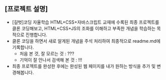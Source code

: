 ## [프로젝트 설명]

- [길벗]코딩 자율학습 HTML+CSS+자바스크립트 교재에 수록된 최종 프로젝트를 클론 코딩해보고, HTML+CSS+JS의 조화를 이해하고 부족한 개념을 학습하는 목적으로 진행합니다.
- 클론 코딩을 하면서 새로 알게된 개념을 주석 처리하여 최종적으로 readme.md에 기록합니다.
  - 처음 본 것, 잘 모르는 것 : ???
  - 기억이 잘 안나서 검색해 본 것 : !!!
- 최종 프로젝트를 완성한 후에는 완성된 웹 페이지를 내가 원하는 방식을 추가 및 변경해봅니다.

